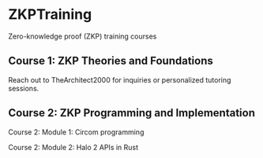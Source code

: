 # ZKPTraining
Zero-knowledge proof (ZKP) training courses


## Course 1: ZKP Theories and Foundations
Reach out to TheArchitect2000 for inquiries or personalized tutoring sessions.

## Course 2: ZKP Programming and Implementation

Course 2: Module 1: Circom programming
   
Course 2: Module 2: Halo 2 APIs in Rust
